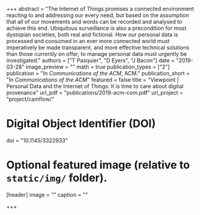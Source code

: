 +++
abstract = "The Internet of Things promises a connected environment reacting to and addressing our every need, but based on the assumption that all of our movements and words can be recorded and analysed to achieve this end. Ubiquitous surveillance is also a precondition for most dystopian societies, both real and fictional. How our personal data is processed and consumed in an ever more connected world must imperatively be made transparent, and more effective technical solutions than those currently on offer, to manage personal data must urgently be investigated."
authors = ["T Pasquier", "D Eyers", "J Bacon"]
date = "2019-03-28"
image_preview = ""
math = true
publication_types = ["2"]
publication = "In *Communications of the ACM*, ACM."
publication_short = "In *Communications of the ACM*"
featured = false
title = "Viewpoint | Personal Data and the Internet of Things: It is time to care about digital provenance"
url_pdf = "publications/2019-acm-com.pdf"
url_project = "project/camflow/"

# Digital Object Identifier (DOI)
doi = "10.1145/3322933"

# Optional featured image (relative to `static/img/` folder).
[header]
image = ""
caption = ""

+++
